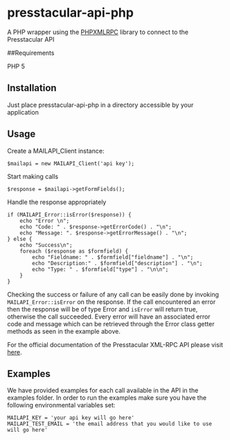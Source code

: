 # presstacular-api-php

A PHP wrapper using the [PHPXMLRPC](http://phpxmlrpc.sourceforge.net/) library to connect to the Presstacular API

##Requirements

PHP 5

## Installation

Just place presstacular-api-php in a directory accessible by your application

## Usage

Create a MAILAPI_Client instance:

    $mailapi = new MAILAPI_Client('api key');
  
Start making calls

    $response = $mailapi->getFormFields();

Handle the response appropriately

    if (MAILAPI_Error::isError($response)) {
        echo "Error \n";
        echo "Code: " . $response->getErrorCode() . "\n";
        echo "Message: ". $response->getErrorMessage() . "\n";
    } else {
        echo "Success\n";
        foreach ($response as $formfield) {
            echo "Fieldname: " . $formfield["fieldname"] . "\n";
            echo "Description:" . $formfield["description"] . "\n";
            echo "Type: " . $formfield["type"] . "\n\n";
        }
    }
Checking the success or failure of any call can be easily done by invoking `MAILAPI_Error::isError` on the response.
If the call encountered an error then the response will be of type Error and `isError` will return true, otherwise the call succeeded.
Every error will have an associated error code and message which can be retrieved through the Error class getter methods as seen in the example above.

For the official documentation of the Presstacular XML-RPC API please visit [here](http://www.presstacular.com/api/index.rwp).

## Examples

We have provided examples for each call available in the API in the examples folder. In order
to run the examples make sure you have the following environmental variables set:

    MAILAPI_KEY = 'your api key will go here'
    MAILAPI_TEST_EMAIL = 'the email address that you would like to use will go here'
